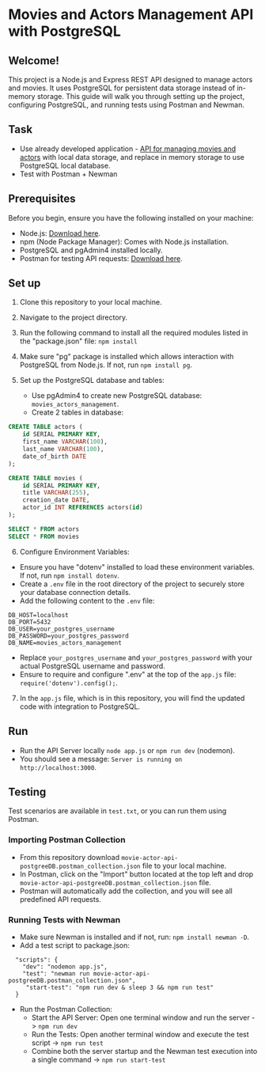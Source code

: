 # Movies and Actors Management API with PostgreSQL

## Welcome!

 This project is a Node.js and Express REST API designed to manage actors and movies. It uses PostgreSQL for persistent data storage instead of in-memory storage. This guide will walk you through setting up the project, configuring PostgreSQL, and running tests using Postman and Newman.


## Task

- Use already developed application - <a href="https://github.com/simonakom/movie-actor-api"> API for managing movies and actors</a> with local data storage, and replace in memory storage to use PostgreSQL local database.
- Test with Postman + Newman

## Prerequisites

Before you begin, ensure you have the following installed on your machine:

- Node.js: [Download here](https://nodejs.org/).
- npm (Node Package Manager): Comes with Node.js installation.
- PostgreSQL and pgAdmin4 installed locally.
- Postman for testing API requests: [Download here](https://www.postman.com/downloads/).

## Set up 

1. Clone this repository to your local machine.
2. Navigate to the project directory.
3. Run the following command to install all the required modules listed in the "package.json" file: `npm install`
4. Make sure "pg" package is installed which allows interaction with PostgreSQL from Node.js. If not, run `npm install pg`.
5. Set up the PostgreSQL database and tables:

    - Use pgAdmin4 to create new PostgreSQL database: `movies_actors_management`.   
    - Create 2 tables in database: 

````sql
CREATE TABLE actors (
    id SERIAL PRIMARY KEY,
    first_name VARCHAR(100),
    last_name VARCHAR(100),
    date_of_birth DATE
);

CREATE TABLE movies (
    id SERIAL PRIMARY KEY,
    title VARCHAR(255),
    creation_date DATE,
    actor_id INT REFERENCES actors(id)
);

SELECT * FROM actors
SELECT * FROM movies

````

6. Configure Environment Variables:

- Ensure you have "dotenv" installed to load these environment variables. If not, run `npm install dotenv`.
- Create a `.env` file in the root directory of the project to securely store your database connection details. 
- Add the following content to the `.env` file:

```env
DB_HOST=localhost
DB_PORT=5432
DB_USER=your_postgres_username
DB_PASSWORD=your_postgres_password
DB_NAME=movies_actors_management
```
- Replace `your_postgres_username` and `your_postgres_password` with your actual PostgreSQL username and password.
- Ensure to require and configure ".env" at the top of the `app.js` file:
`require('dotenv').config();`.

7. In the `app.js` file, which is in this repository, you will find the updated code with integration to PostgreSQL.

## Run

- Run the API Server locally `node app.js` or `npm run dev` (nodemon).
- You should see a message: `Server is running on http://localhost:3000`.

## Testing

Test scenarios are available in `test.txt`, or you can run them using Postman.

### Importing Postman Collection

- From this repository download `movie-actor-api-postgreeDB.postman_collection.json` file to your local machine.
- In Postman, click on the "Import" button located at the top left and drop `movie-actor-api-postgreeDB.postman_collection.json` file.
- Postman will automatically add the collection, and you will see all predefined API requests.

### Running Tests with Newman

- Make sure Newman is installed and if not, run: `npm install newman -D`.
- Add a test script to package.json: 

````
  "scripts": {
    "dev": "nodemon app.js",
    "test": "newman run movie-actor-api-postgreeDB.postman_collection.json",
     "start-test": "npm run dev & sleep 3 && npm run test"
  }
````

- Run the Postman Collection:
    - Start the API Server: Open one terminal window and run the server -> `npm run dev`
    - Run the Tests: Open another terminal window and execute the test script -> `npm run test`
    - Combine both the server startup and the Newman test execution into a single command -> `npm run start-test`


